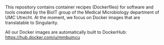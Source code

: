 This repository contains container recipes (Dockerfiles) for software and tools created by the BioIT group of the Medical Microbiology department of UMC Utrecht. At the moment, we focus on Docker images that are translatable to Singularity.

All our Docker images are automatically built to DockerHub: https://hub.docker.com/u/mmbumcu
